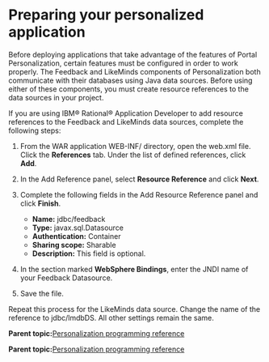 # Preparing your personalized application

Before deploying applications that take advantage of the features of Portal Personalization, certain features must be configured in order to work properly. The Feedback and LikeMinds components of Personalization both communicate with their databases using Java data sources. Before using either of these components, you must create resource references to the data sources in your project.

If you are using IBM® Rational® Application Developer to add resource references to the Feedback and LikeMinds data sources, complete the following steps:

1.  From the WAR application WEB-INF/ directory, open the web.xml file. Click the **References** tab. Under the list of defined references, click **Add**.

2.  In the Add Reference panel, select **Resource Reference** and click **Next**.

3.  Complete the following fields in the Add Resource Reference panel and click **Finish**.

    -   **Name:** jdbc/feedback
    -   **Type:** javax.sql.Datasource
    -   **Authentication:** Container
    -   **Sharing scope:** Sharable
    -   **Description:** This field is optional.
4.  In the section marked **WebSphere Bindings**, enter the JNDI name of your Feedback Datasource.

5.  Save the file.


Repeat this process for the LikeMinds data source. Change the name of the reference to jdbc/lmdbDS. All other settings remain the same.

**Parent topic:**[Personalization programming reference](../pzn/pzn_programming_reference.md)

**Parent topic:**[Personalization programming reference](../pzn/pzn_programming_reference.md)

